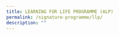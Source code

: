 ```yaml
---
title: LEARNING FOR LIFE PROGRAMME (ALP)
permalink: /signature-programme/llp/
description: ""
---
```


